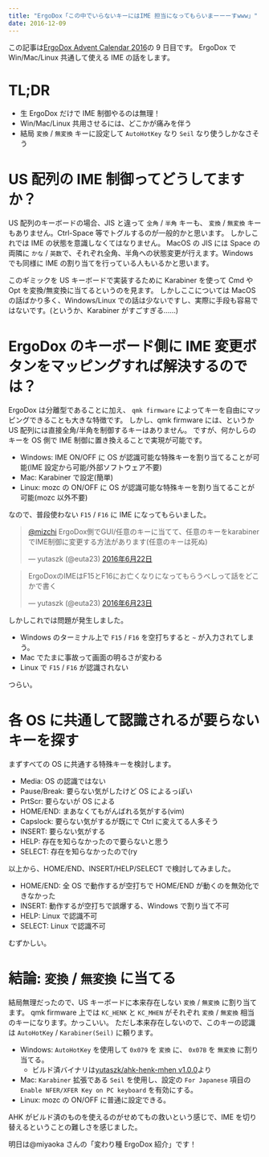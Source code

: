 ```yaml
---
title: "ErgoDox「この中でいらないキーにはIME 担当になってもらいまーーーすwww」"
date: 2016-12-09
---
```


この記事は[ErgoDox Advent Calendar 2016](http://qiita.com/advent-calendar/2016/ErgoDox)の 9 日目です。
ErgoDox で Win/Mac/Linux 共通して使える IME の話をします。

# TL;DR

- 生 ErgoDox だけで IME 制御やるのは無理！
- Win/Mac/Linux 共用させるには、どこかが痛みを伴う
- 結局 `変換` / `無変換` キーに設定して `AutoHotKey` なり `Seil` なり使うしかなさそう

# US 配列の IME 制御ってどうしてますか？

US 配列のキーボードの場合、JIS と違って `全角` / `半角` キーも、 `変換` / `無変換` キーもありません。Ctrl-Space 等でトグルするのが一般的かと思います。
しかしこれでは IME の状態を意識しなくてはなりません。
MacOS の JIS には Space の両隣に `かな` / `英数`で、それぞれ全角、半角への状態変更が行えます。Windows でも同様に IME の割り当てを行っている人もいるかと思います。

このギミックを US キーボードで実装するために Karabiner を使って Cmd や Opt を変換/無変換に当てるというのを見ます。
しかしここについては MacOS の話ばかり多く、Windows/Linux での話は少ないですし、実際に手段も容易ではないです。(というか、Karabiner がすごすぎる……)

# ErgoDox のキーボード側に IME 変更ボタンをマッピングすれば解決するのでは？

ErgoDox は分離型であることに加え、 `qmk firmware` によってキーを自由にマッピングできることも大きな特徴です。
しかし、qmk firmware には、というか US 配列には直接全角/半角を制御するキーはありません。
ですが、何かしらのキーを OS 側で IME 制御に置き換えることで実現が可能です。

- Windows: IME ON/OFF に OS が認識可能な特殊キーを割り当てることが可能(IME 設定から可能/外部ソフトウェア不要)
- Mac: Karabiner で設定(簡単)
- Linux: mozc の ON/OFF に OS が認識可能な特殊キーを割り当てることが可能(mozc 以外不要)

なので、普段使わない `F15` / `F16` に IME になってもらいました。

<blockquote class="twitter-tweet" data-lang="ja"><p lang="ja" dir="ltr"><a href="https://twitter.com/mizchi">@mizchi</a> ErgoDox側でGUI/任意のキーに当てて、任意のキーをkarabinerでIME制御に変更する方法があります(任意のキーは死ぬ)</p>&mdash; yutaszk (@euta23) <a href="https://twitter.com/euta23/status/745540343710392320">2016年6月22日</a></blockquote>

<blockquote class="twitter-tweet" data-lang="ja"><p lang="ja" dir="ltr">ErgoDoxのIMEはF15とF16にお亡くなりになってもらうべしって話をどこかで書く</p>&mdash; yutaszk (@euta23) <a href="https://twitter.com/euta23/status/746005350571118593">2016年6月23日</a></blockquote>

しかしこれでは問題が発生しました。

- Windows のターミナル上で `F15` / `F16` を空打ちすると `~` が入力されてしまう。
- Mac でたまに事故って画面の明るさが変わる
- Linux で `F15` / `F16` が認識されない

つらい。

# 各 OS に共通して認識されるが要らないキーを探す

まずすべての OS に共通する特殊キーを検討します。

- Media: OS の認識ではない
- Pause/Break: 要らない気がしたけど OS によるっぽい
- PrtScr: 要らないが OS による
- HOME/END: まあなくてもがんばれる気がする(vim)
- Capslock: 要らない気がするが既にで Ctrl に変えてる人多そう
- INSERT: 要らない気がする
- HELP: 存在を知らなかったので要らないと思う
- SELECT: 存在を知らなかったので(ry

以上から、HOME/END、INSERT/HELP/SELECT で検討してみました。

- HOME/END: 全 OS で動作するが空打ちで HOME/END が動くのを無効化できなかった
- INSERT: 動作するが空打ちで誤爆する、Windows で割り当て不可
- HELP: Linux で認識不可
- SELECT: Linux で認識不可

むずかしい。

# 結論: `変換` / `無変換` に当てる

結局無理だったので、US キーボードに本来存在しない `変換` / `無変換` に割り当てます。
qmk firmware 上では `KC_HENK` と `KC_MHEN` がそれぞれ `変換` / `無変換` 相当のキーになります。かっこいい。
ただし本来存在しないので、このキーの認識は `AutoHotKey` / `Karabiner(Seil)` に頼ります。

- Windows: `AutoHotKey` を使用して `0x079` を `変換` に、 `0x07B` を `無変換` に割り当てる。
  - ビルド済バイナリは[yutaszk/ahk-henk-mhen v1.0.0](https://github.com/yutaszk/ahk-henk-mhen)より
- Mac: `Karabiner` 拡張である `Seil` を使用し、設定の `For Japanese` 項目の `Enable NFER/XFER Key on PC keyboard` を有効にする。
- Linux: mozc の ON/OFF に普通に設定できる。

AHK がビルド済のものを使えるのがせめてもの救いという感じで、IME を切り替えるということの難しさを感じました。

明日は@miyaoka さんの「変わり種 ErgoDox 紹介」です！
